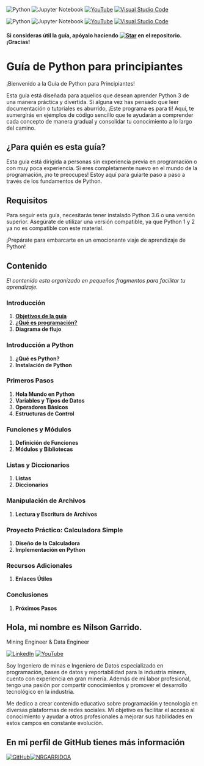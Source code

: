 ![Python](https://img.shields.io/badge/Python-3776AB?style=for-the-badge&logo=python&logoColor=white)
![Jupyter Notebook](https://img.shields.io/badge/Jupyter%20Notebook-F37626?style=for-the-badge&logo=jupyter&logoColor=white)
[![YouTube](https://img.shields.io/badge/YouTube-FF0000?style=for-the-badge&logo=youtube&logoColor=white)](https://www.youtube.com/)
[![Visual Studio Code](https://img.shields.io/badge/Visual%20Studio%20Code-007ACC?style=for-the-badge&logo=visual-studio-code&logoColor=white)](https://code.visualstudio.com/)

![Python](https://img.shields.io/badge/Python-yellow?style=for-the-badge&logo=python&logoColor=blue)
![Jupyter Notebook](https://img.shields.io/badge/Jupyter%20Notebook-white?style=for-the-badge&logo=jupyter&logoColor=gray&labelColor=orange)
[![YouTube](https://img.shields.io/badge/YouTube-FF0000?style=for-the-badge&logo=youtube&logoColor=white)](https://www.youtube.com/)
[![Visual Studio Code](https://img.shields.io/badge/Visual%20Studio%20Code-white?style=for-the-badge&logo=visual-studio-code&logoColor=blue)](https://code.visualstudio.com/)



#### Si consideras útil la guía, apóyalo haciendo [![Star](https://img.shields.io/github/stars/nrgarridoa/hello-python?style=social)](https://github.com/nrgarridoa/hello-python) en el repositorio. ¡Gracias! ####

# Guía de Python para principiantes

¡Bienvenido a la Guía de Python para Principiantes!

Esta guía está diseñada para aquellos que desean aprender Python 3 de una manera práctica y divertida. Si alguna vez has pensado que leer documentación o tutoriales es aburrido, ¡Este programa es para ti! Aquí, te sumergirás en ejemplos de código sencillo que te ayudarán a comprender cada concepto de manera gradual y consolidar tu conocimiento a lo largo del camino.


## ¿Para quién es esta guía?

Esta guía está dirigida a personas sin experiencia previa en programación o con muy poca experiencia. Si eres completamente nuevo en el mundo de la programación, ¡no te preocupes! Estoy aquí para guiarte paso a paso a través de los fundamentos de Python.

## Requisitos

Para seguir esta guía, necesitarás tener instalado Python 3.6 o una versión superior. Asegúrate de utilizar una versión compatible, ya que Python 1 y 2 ya no es compatible con este material.

¡Prepárate para embarcarte en un emocionante viaje de aprendizaje de Python!


## Contenido
*El contenido esta organizado en pequeños fragmentos para facilitar tu aprendizaje.*

### Introducción
1. [**Objetivos de la guía**](objetivos.md)
2. [**¿Qué es programación?**](programacion.md)
3. **Diagrama de flujo**
   
### Introducción a Python
1. **¿Qué es Python?**
2. **Instalación de Python**

### Primeros Pasos
1. **Hola Mundo en Python**
2. **Variables y Tipos de Datos**
3. **Operadores Básicos**
4. **Estructuras de Control**

### Funciones y Módulos
1. **Definición de Funciones**
2. **Módulos y Bibliotecas**

### Listas y Diccionarios
1. **Listas**
2. **Diccionarios**

### Manipulación de Archivos
1. **Lectura y Escritura de Archivos**

### Proyecto Práctico: Calculadora Simple
1. **Diseño de la Calculadora**
2. **Implementación en Python**

### Recursos Adicionales
1. **Enlaces Útiles**

### Conclusiones
1. **Próximos Pasos**

## Hola, mi nombre es Nilson Garrido.
Mining Engineer & Data Engineer

[![LinkedIn](https://img.shields.io/badge/LinkedIn-blue?style=for-the-badge&logo=linkedin&logoColor=white)](https://www.linkedin.com/in/nrgarridoa/)
[![YouTube](https://img.shields.io/badge/YouTube-FF0000?style=for-the-badge&logo=youtube&logoColor=white)](https://www.youtube.com/@nrgarridoa)

Soy Ingeniero de minas e Ingeniero de Datos especializado en programación, bases de datos y reportabilidad para la industria minera, cuento con experiencia en gran minería. Además de mi labor profesional, tengo una pasión por compartir conocimientos y promover el desarrollo tecnológico en la industria.

Me dedico a crear contenido educativo sobre programación y tecnología en diversas plataformas de redes sociales. Mi objetivo es facilitar el acceso al conocimiento y ayudar a otros profesionales a mejorar sus habilidades en estos campos en constante evolución.

## En mi perfil de GitHub tienes más información
[![GitHub](https://img.shields.io/badge/GitHub-black?style=for-the-badge&logo=github&logoColor=white)](https://github.com/nrgarridoa)[![NRGARRIDOA](https://img.shields.io/badge/NRGARRIDOA-blue?style=for-the-badge)](https://github.com/nrgarrido)








